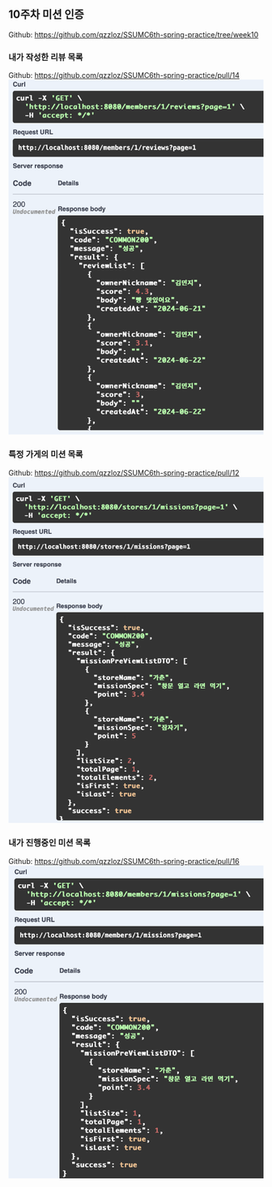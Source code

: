 ## 10주차 미션 인증

Github: https://github.com/qzzloz/SSUMC6th-spring-practice/tree/week10

### 내가 작성한 리뷰 목록
Github: https://github.com/qzzloz/SSUMC6th-spring-practice/pull/14
![](./image/1.png)

### 특정 가게의 미션 목록
Github: https://github.com/qzzloz/SSUMC6th-spring-practice/pull/12
![](./image/Untitled-3.png)

### 내가 진행중인 미션 목록
Github: https://github.com/qzzloz/SSUMC6th-spring-practice/pull/16
![](./image/Untitled-2.png)